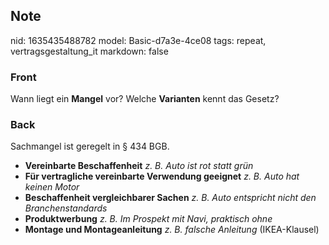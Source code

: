 ## Note
nid: 1635435488782
model: Basic-d7a3e-4ce08
tags: repeat, vertragsgestaltung_it
markdown: false

### Front
Wann liegt ein <b>Mangel</b> vor? Welche <b>Varianten</b> kennt das
Gesetz?

### Back
Sachmangel ist geregelt in § 434 BGB.
<div>
  <ul>
    <li><b>Vereinbarte Beschaffenheit</b> <em>z. B. Auto ist rot
    statt grün</em>
    <li><b>Für vertragliche vereinbarte Verwendung geeignet</b>
    <em>z. B. Auto hat keinen Motor</em>
    <li><b>Beschaffenheit vergleichbarer Sachen</b> <em>z. B. Auto
    entspricht nicht den Branchenstandards</em>
    <li><b>Produktwerbung</b> <em>z. B. Im Prospekt mit Navi,
    praktisch ohne</em>
    <li><b>Montage und Montageanleitung</b> <em>z. B. falsche
    Anleitung</em> (IKEA-Klausel)
  </ul>
</div>
